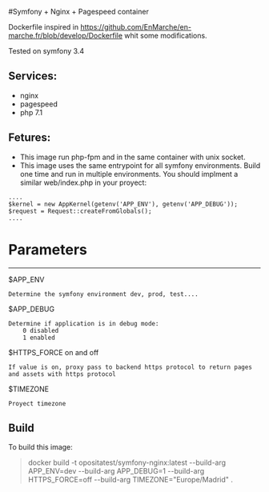 #Symfony + Nginx + Pagespeed container

Dockerfile inspired in https://github.com/EnMarche/en-marche.fr/blob/develop/Dockerfile whit some modifications.

Tested on symfony 3.4

Services:
---

* nginx
* pagespeed
* php 7.1


Fetures:
---

* This image run php-fpm and in the same container with unix socket.
* This image uses the same entrypoint for all symfony environments. Build one time and run in multiple environments. 
  You should implment a similar web/index.php in your proyect:

```
....
$kernel = new AppKernel(getenv('APP_ENV'), getenv('APP_DEBUG'));
$request = Request::createFromGlobals();
....
```

# Parameters
---


$APP_ENV
    
    Determine the symfony environment dev, prod, test....
    
$APP_DEBUG

    Determine if application is in debug mode:
        0 disabled
        1 enabled

$HTTPS_FORCE
    on and off
    
    If value is on, proxy pass to backend https protocol to return pages and assets with https protocol

$TIMEZONE

    Proyect timezone 

Build
---

To build this image:

> docker build -t opositatest/symfony-nginx:latest --build-arg APP_ENV=dev --build-arg APP_DEBUG=1 --build-arg HTTPS_FORCE=off --build-arg TIMEZONE="Europe/Madrid" .  



